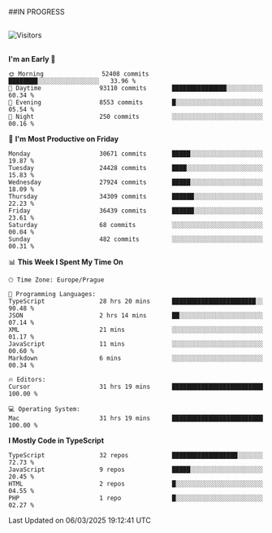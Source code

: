 ##IN PROGRESS
##
![Visitors](https://komarev.com/ghpvc/?username=petrbui&style=for-the-badge&label=Visitors+👀)



##
<!--
[![My GitHub stats](https://github-readme-stats.vercel.app/api?username=petrbui&theme=github_dark)](https://github.com/anuraghazra/github-readme-stats)

[![My wakatime stats](https://github-readme-stats.vercel.app/api/wakatime?username=petrbui&theme=github_dark)](https://github.com/anuraghazra/github-readme-stats)
-->
<!--START_SECTION:waka-->
**I'm an Early 🐤** 

```text
🌞 Morning                52408 commits       ████████░░░░░░░░░░░░░░░░░   33.96 % 
🌆 Daytime                93110 commits       ███████████████░░░░░░░░░░   60.34 % 
🌃 Evening                8553 commits        █░░░░░░░░░░░░░░░░░░░░░░░░   05.54 % 
🌙 Night                  250 commits         ░░░░░░░░░░░░░░░░░░░░░░░░░   00.16 % 
```
📅 **I'm Most Productive on Friday** 

```text
Monday                   30671 commits       █████░░░░░░░░░░░░░░░░░░░░   19.87 % 
Tuesday                  24428 commits       ████░░░░░░░░░░░░░░░░░░░░░   15.83 % 
Wednesday                27924 commits       █████░░░░░░░░░░░░░░░░░░░░   18.09 % 
Thursday                 34309 commits       ██████░░░░░░░░░░░░░░░░░░░   22.23 % 
Friday                   36439 commits       ██████░░░░░░░░░░░░░░░░░░░   23.61 % 
Saturday                 68 commits          ░░░░░░░░░░░░░░░░░░░░░░░░░   00.04 % 
Sunday                   482 commits         ░░░░░░░░░░░░░░░░░░░░░░░░░   00.31 % 
```


📊 **This Week I Spent My Time On** 

```text
🕑︎ Time Zone: Europe/Prague

💬 Programming Languages: 
TypeScript               28 hrs 20 mins      ███████████████████████░░   90.48 % 
JSON                     2 hrs 14 mins       ██░░░░░░░░░░░░░░░░░░░░░░░   07.14 % 
XML                      21 mins             ░░░░░░░░░░░░░░░░░░░░░░░░░   01.17 % 
JavaScript               11 mins             ░░░░░░░░░░░░░░░░░░░░░░░░░   00.60 % 
Markdown                 6 mins              ░░░░░░░░░░░░░░░░░░░░░░░░░   00.34 % 

🔥 Editors: 
Cursor                   31 hrs 19 mins      █████████████████████████   100.00 % 

💻 Operating System: 
Mac                      31 hrs 19 mins      █████████████████████████   100.00 % 
```

**I Mostly Code in TypeScript** 

```text
TypeScript               32 repos            ██████████████████░░░░░░░   72.73 % 
JavaScript               9 repos             █████░░░░░░░░░░░░░░░░░░░░   20.45 % 
HTML                     2 repos             █░░░░░░░░░░░░░░░░░░░░░░░░   04.55 % 
PHP                      1 repo              █░░░░░░░░░░░░░░░░░░░░░░░░   02.27 % 
```




 Last Updated on 06/03/2025 19:12:41 UTC
<!--END_SECTION:waka-->
